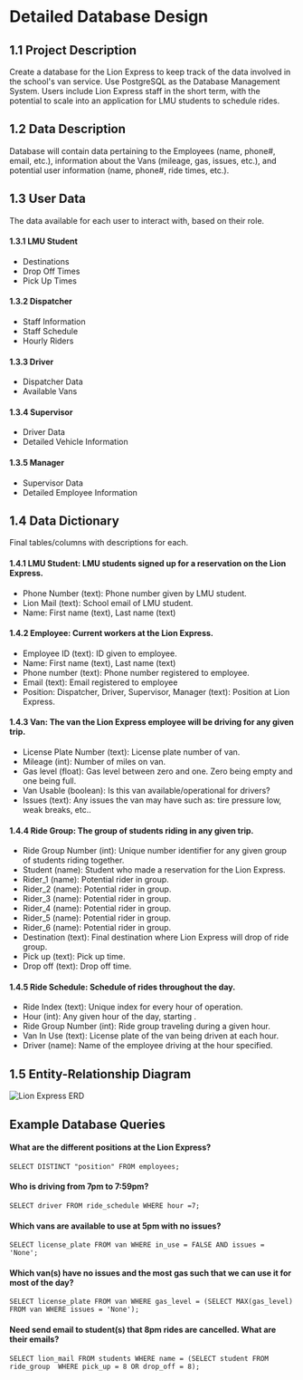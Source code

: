 # Detailed Database Design

## 1.1 Project Description
Create a database for the Lion Express to keep track of the data involved in the school's van service. Use PostgreSQL as the Database Management System. Users include Lion Express staff in the short term, with the potential to scale into an application for LMU students to schedule rides.

## 1.2 Data Description
Database will contain data pertaining to the Employees (name, phone#, email, etc.), information about the Vans (mileage, gas, issues, etc.), and potential user information (name, phone#, ride times, etc.).

## 1.3 User Data
The data available for each user to interact with, based on their role.

#### 1.3.1 LMU Student
* Destinations
* Drop Off Times
* Pick Up Times

#### 1.3.2 Dispatcher
* Staff Information
* Staff Schedule
* Hourly Riders

#### 1.3.3 Driver
* Dispatcher Data
* Available Vans

#### 1.3.4 Supervisor
* Driver Data
* Detailed Vehicle Information

#### 1.3.5 Manager
* Supervisor Data
* Detailed Employee Information

## 1.4 Data Dictionary
Final tables/columns with descriptions for each.

#### 1.4.1 LMU Student: LMU students signed up for a reservation on the Lion Express.
* Phone Number (text): Phone number given by LMU student.
* Lion Mail (text): School email of LMU student.
* Name: First name (text), Last name (text)

#### 1.4.2 Employee: Current workers at the Lion Express.
* Employee ID (text): ID given to employee.
* Name: First name (text), Last name (text)
* Phone number (text): Phone number registered to employee.
* Email (text): Email registered to employee
* Position: Dispatcher, Driver, Supervisor, Manager (text): Position at Lion Express.

#### 1.4.3 Van: The van the Lion Express employee will be driving for any given trip.
* License Plate Number (text): License plate number of van.
* Mileage (int): Number of miles on van.
* Gas level (float): Gas level between zero and one. Zero being empty and one being full.
* Van Usable (boolean): Is this van available/operational for drivers?
* Issues (text): Any issues the van may have such as: tire pressure low, weak breaks, etc..

#### 1.4.4 Ride Group: The group of students riding in any given trip.
* Ride Group Number (int): Unique number identifier for any given group of students riding together.
* Student (name): Student who made a reservation for the Lion Express.
* Rider_1 (name): Potential rider in group.
* Rider_2 (name): Potential rider in group.
* Rider_3 (name): Potential rider in group.
* Rider_4 (name): Potential rider in group.
* Rider_5 (name): Potential rider in group.
* Rider_6 (name): Potential rider in group.
* Destination (text): Final destination where Lion Express will drop of ride group.
* Pick up (text): Pick up time.
* Drop off (text): Drop off time.

#### 1.4.5 Ride Schedule: Schedule of rides throughout the day.
* Ride Index (text): Unique index for every hour of operation.
* Hour (int): Any given hour of the day, starting .
* Ride Group Number (int): Ride group traveling during a given hour.
* Van In Use (text): License plate of the van being driven at each hour.
* Driver (name): Name of the employee driving at the hour specified.

## 1.5 Entity-Relationship Diagram
![Lion Express ERD](https://raw.githubusercontent.com/BenProtusSmith/csmi-486/master/LionExpressERD.png)

## Example Database Queries
#### What are the different positions at the Lion Express?

`SELECT DISTINCT "position" FROM employees;`

#### Who is driving from 7pm to 7:59pm?

`SELECT driver FROM ride_schedule WHERE hour =7;`

#### Which vans are available to use at 5pm with no issues?

`SELECT license_plate FROM van WHERE in_use = FALSE AND issues = 'None';`

#### Which van(s) have no issues and the most gas such that we can use it for most of the day?

`SELECT license_plate FROM van WHERE gas_level = (SELECT MAX(gas_level) FROM van WHERE issues = 'None');`

#### Need send email to student(s) that 8pm rides are cancelled. What are their emails?

`SELECT lion_mail FROM students WHERE name = (SELECT student FROM ride_group  WHERE pick_up = 8 OR drop_off = 8);`
